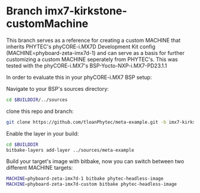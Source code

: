 # Branch imx7-kirkstone-customMachine

This branch serves as a reference for creating a custom MACHINE that inherits PHYTEC's phyCORE-i.MX7D Development Kit config (MACHINE=phyboard-zeta-imx7d-1) and can serve as a basis for further customizing a custom MACHINE seperately from PHYTEC's.
This was tested with the phyCORE-i.MX7's BSP-Yocto-NXP-i.MX7-PD23.1.1

In order to evaluate this in your phyCORE-i.MX7 BSP setup:

Navigate to your BSP's sources directory: 

```sh
cd $BUILDDIR/../sources
```

clone this repo and branch: 

```sh
git clone https://github.com/tloanPhytec/meta-example.git -b imx7-kirkstone-customMachine
```

Enable the layer in your build: 

```sh
cd $BUILDDIR
bitbake-layers add-layer ../sources/meta-example
```

Build your target's image with bitbake, now you can switch between two different MACHINE targets:

```sh
MACHINE=phyboard-zeta-imx7d-1 bitbake phytec-headless-image
MACHINE=phyboard-zeta-imx7d-custom bitbake phytec-headless-image
```
